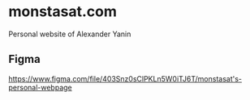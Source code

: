 # monstasat.com

Personal website of Alexander Yanin

## Figma 

https://www.figma.com/file/403Snz0sClPKLn5W0iTJ6T/monstasat's-personal-webpage